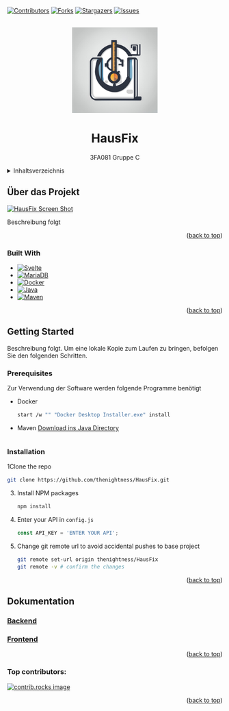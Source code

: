 
<a id="readme-top"></a>

[![Contributors][contributors-shield]][contributors-url]
[![Forks][forks-shield]][forks-url]
[![Stargazers][stars-shield]][stars-url]
[![Issues][issues-shield]][issues-url]

<!-- PROJECT LOGO -->

<br />
<div align="center">
  <a href="https://github.com/thenightness/HausFix">
    <img src="backend/src/images/logo.png" alt="Logo" width="200" height="200">
  </a>
<h1 align="center">HausFix</h1>

  <p align="center">
    3FA081 Gruppe C
  </p>
</div>



<!-- INHALTSVERZEICHNIS -->
<details>
  <summary>Inhaltsverzeichnis</summary>
  <ol>
    <li>
      <a href="#ueber-das-Projekt">Über das Projekt</a>
      <ul>
        <li><a href="#built-with">Built With</a></li>
      </ul>
    </li>
    <li>
      <a href="#getting-started">Getting Started</a>
      <ul>
        <li><a href="#prerequisites">Prerequisites</a></li>
        <li><a href="#installation">Installation</a></li>
      </ul>
    </li>
    <li><a href="#usage">Usage</a></li>
    <li><a href="#roadmap">Roadmap</a></li>
    <li><a href="#contributing">Contributing</a></li>
    <li><a href="#license">License</a></li>
    <li><a href="#contact">Contact</a></li>
    <li><a href="#acknowledgments">Acknowledgments</a></li>
  </ol>
</details>



<!-- ÜBER DAS PROJEKT -->
## Über das Projekt

[![HausFix Screen Shot][hausfix-screenshot]](https://example.com)

Beschreibung folgt

<p align="right">(<a href="#readme-top">back to top</a>)</p>



### Built With
* [![Svelte][Svelte.dev]][Svelte-url]
* [![MariaDB][mariadb.org]][mariadb-url]
* [![Docker][Docker.com]][Docker-url]
* [![Java][Java.com]][Java-url]
* [![Maven][Maven.Apache.org]][Maven-url]

<p align="right">(<a href="#readme-top">back to top</a>)</p>



<!-- GETTING STARTED -->
## Getting Started

Beschreibung folgt.
Um eine lokale Kopie zum Laufen zu bringen, befolgen Sie den folgenden Schritten.

### Prerequisites

Zur Verwendung der Software werden folgende Programme benötigt
* Docker
  ```sh
  start /w "" "Docker Desktop Installer.exe" install
  ```
* Maven [Download ins Java Directory](https://maven.apache.org/download.cgi)
  ```sh
  
  ```

### Installation

1Clone the repo
   ```sh
   git clone https://github.com/thenightness/HausFix.git
   ```
3. Install NPM packages
   ```sh
   npm install
   ```
4. Enter your API in `config.js`
   ```js
   const API_KEY = 'ENTER YOUR API';
   ```
5. Change git remote url to avoid accidental pushes to base project
   ```sh
   git remote set-url origin thenightness/HausFix
   git remote -v # confirm the changes
   ```

<p align="right">(<a href="#readme-top">back to top</a>)</p>

<!-- USAGE EXAMPLES -->
## Dokumentation
### [Backend](backend/README.md)
### [Frontend](frontend/README.md)

<p align="right">(<a href="#readme-top">back to top</a>)</p>


### Top contributors:

<a href="https://github.com/thenightness/HausFix/graphs/contributors">
  <img src="https://contrib.rocks/image?repo=thenightness/HausFix" alt="contrib.rocks image" />
</a>

<p align="right">(<a href="#readme-top">back to top</a>)</p>



<!-- MARKDOWN LINKS & IMAGES -->
<!-- https://www.markdownguide.org/basic-syntax/#reference-style-links -->
[contributors-shield]: https://img.shields.io/github/contributors/thenightness/HausFix.svg?style=for-the-badge
[contributors-url]: https://github.com/thenightness/HausFix/graphs/contributors
[forks-shield]: https://img.shields.io/github/forks/thenightness/HausFix.svg?style=for-the-badge
[forks-url]: https://github.com/thenightness/HausFix/network/members
[stars-shield]: https://img.shields.io/github/stars/thenightness/HausFix.svg?style=for-the-badge
[stars-url]: https://github.com/thenightness/HausFix/stargazers
[issues-shield]: https://img.shields.io/github/issues/thenightness/HausFix.svg?style=for-the-badge
[issues-url]: https://github.com/thenightness/HausFix/issues
[hausfix-screenshot]: images/screenshot.png
[Svelte.dev]: https://img.shields.io/badge/Svelte-4A4A55?logo=svelte&logoColor=FF3E00
[Svelte-url]: https://svelte.dev/
[Mariadb.org]: https://img.shields.io/badge/MariaDB-C0765A?logo=mariadb&logoColor=white
[Mariadb-url]: https://mariadb.org/
[Docker.com]: https://img.shields.io/badge/Docker-328EEF?logo=docker&logoColor=white
[Docker-url]: https://www.docker.com/
[Java.com]: https://img.shields.io/badge/Java-ea2f30?logoColor=white
[Java-url]: https://www.java.com/de/
[Maven.Apache.org]: https://img.shields.io/badge/Maven-C7203E?logo=apachemaven&logoColor=white
[Maven-url]: https://maven.apache.org/